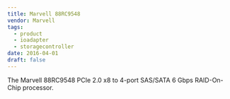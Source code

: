 ```yaml
---
title: Marvell 88RC9548
vendor: Marvell
tags:
  - product
  - ioadapter
  - storagecontroller
date: 2016-04-01
draft: false
---
```


The Marvell 88RC9548 PCIe 2.0 x8 to 4-port SAS/SATA 6 Gbps RAID-On-Chip processor.
